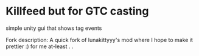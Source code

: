 # Killfeed but for GTC casting

simple unity gui that shows tag events

Fork description: A quick fork of lunakittyyy's mod where I hope to make it prettier :) for me at-least . . 
